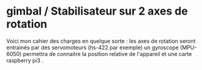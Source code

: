 # gimbal / Stabilisateur sur 2 axes de rotation
Voici mon cahier  des charges en quelque sorte :
les axes de rotation seront entrainés par des servomoteurs (hs-422 par exemple)
un gyroscope (MPU-6050) permettra de connaitre la position relative de l'appareil
et une carte raspberry pi3 .
